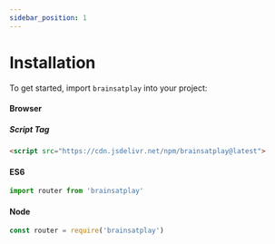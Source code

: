 ```yaml
---
sidebar_position: 1
---
```


# Installation
To get started, import `brainsatplay` into your project:

#### Browser
##### Script Tag
``` html
<script src="https://cdn.jsdelivr.net/npm/brainsatplay@latest">
```

#### ES6
``` js
import router from 'brainsatplay'
```

#### Node
``` js
const router = require('brainsatplay')
```